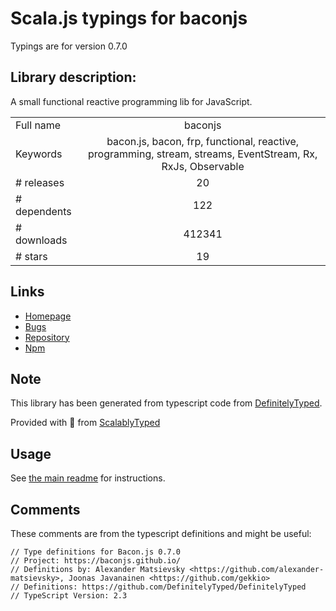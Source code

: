 
# Scala.js typings for baconjs

Typings are for version 0.7.0

## Library description:
A small functional reactive programming lib for JavaScript.

|                    |                 |
| ------------------ | :-------------: |
| Full name          | baconjs |
| Keywords           | bacon.js, bacon, frp, functional, reactive, programming, stream, streams, EventStream, Rx, RxJs, Observable |
| # releases         | 20 |
| # dependents       | 122 |
| # downloads        | 412341 |
| # stars            | 19 |

## Links
- [Homepage](https://github.com/baconjs/bacon.js)
- [Bugs](https://github.com/baconjs/bacon.js/issues)
- [Repository](https://github.com/baconjs/bacon.js)
- [Npm](https://www.npmjs.com/package/baconjs)
    


## Note
This library has been generated from typescript code from [DefinitelyTyped](https://definitelytyped.org).

Provided with :purple_heart: from [ScalablyTyped](https://github.com/oyvindberg/ScalablyTyped)

## Usage
See [the main readme](../../readme.md) for instructions.

## Comments

These comments are from the typescript definitions and might be useful:
```
// Type definitions for Bacon.js 0.7.0
// Project: https://baconjs.github.io/
// Definitions by: Alexander Matsievsky <https://github.com/alexander-matsievsky>, Joonas Javanainen <https://github.com/gekkio>
// Definitions: https://github.com/DefinitelyTyped/DefinitelyTyped
// TypeScript Version: 2.3

```

